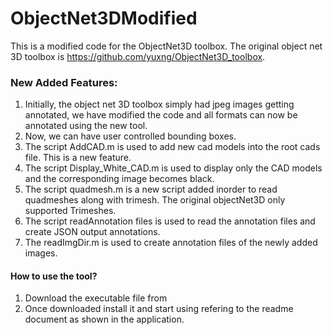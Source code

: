 # ObjectNet3DModified
This is a modified code for the ObjectNet3D toolbox. The original object net 3D toolbox is https://github.com/yuxng/ObjectNet3D_toolbox.

### New Added Features: 
1. Initially, the object net 3D toolbox simply had jpeg images getting annotated, we have modified the code and all formats can now be annotated using the new tool.
2. Now, we can have user controlled bounding boxes.
3. The script AddCAD.m is used to add new cad models into the root cads file. This is a new feature.
4. The script Display_White_CAD.m is used to display only the CAD models and the corresponding image becomes black.
5. The script quadmesh.m is a new script added inorder to read quadmeshes along with trimesh. The original objectNet3D only supported Trimeshes.
6. The script readAnnotation files is used to read the annotation files and create JSON output annotations.
7. The readImgDir.m is used to create annotation files of the newly added images.

#### How to use the tool?
1. Download the executable file from 
2. Once downloaded install it and start using refering to the readme document as shown in the application.
